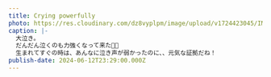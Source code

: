 ```yaml
---
title: Crying powerfully
photo: https://res.cloudinary.com/dz8vyplpm/image/upload/v1724423045/IMG_9995_o1cgdl.jpg
caption: |-
  大泣き。
  だんだん泣くのも力強くなって来た😮‍💨
  生まれてすぐの時は、あんなに泣き声が弱かったのに、、元気な証拠だね！
publish-date: 2024-06-12T23:29:00.000Z
---
```

